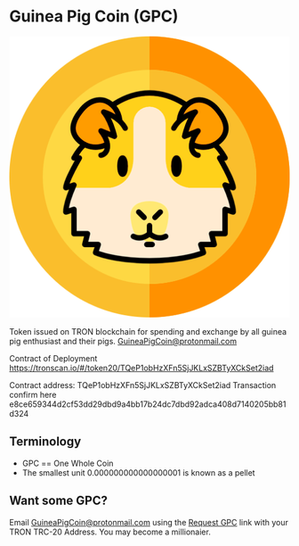 # Guinea Pig Coin (GPC)
![Guinea Pig Coin](/GuineaPigCoinLogoColor.png "Guinea Pig Coin Logo")


Token issued on TRON blockchain for spending and exchange by all guinea pig enthusiast and their pigs.
GuineaPigCoin@protonmail.com

Contract of Deployment
https://tronscan.io/#/token20/TQeP1obHzXFn5SjJKLxSZBTyXCkSet2iad

Contract address:  TQeP1obHzXFn5SjJKLxSZBTyXCkSet2iad
Transaction confirm here e8ce659344d2cf53dd29dbd9a4bb17b24dc7dbd92adca408d7140205bb81d324

## Terminology
* GPC == One Whole Coin
* The smallest unit 0.000000000000000001 is known as a pellet

## Want some GPC?
Email GuineaPigCoin@protonmail.com using the [Request GPC](mailto:lunde@adobe.com?subject=[GPC]%20Need%20Some%20Pellets) link with your TRON TRC-20 Address. You may become a millionaier.  
